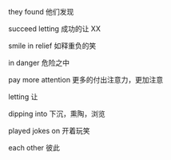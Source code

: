 they found 他们发现

succeed letting 成功的让 XX

smile in relief 如释重负的笑

in danger 危险之中

pay more attention 更多的付出注意力，更加注意

letting 让

dipping into 下沉，熏陶，浏览

played jokes on 开着玩笑

each other 彼此
